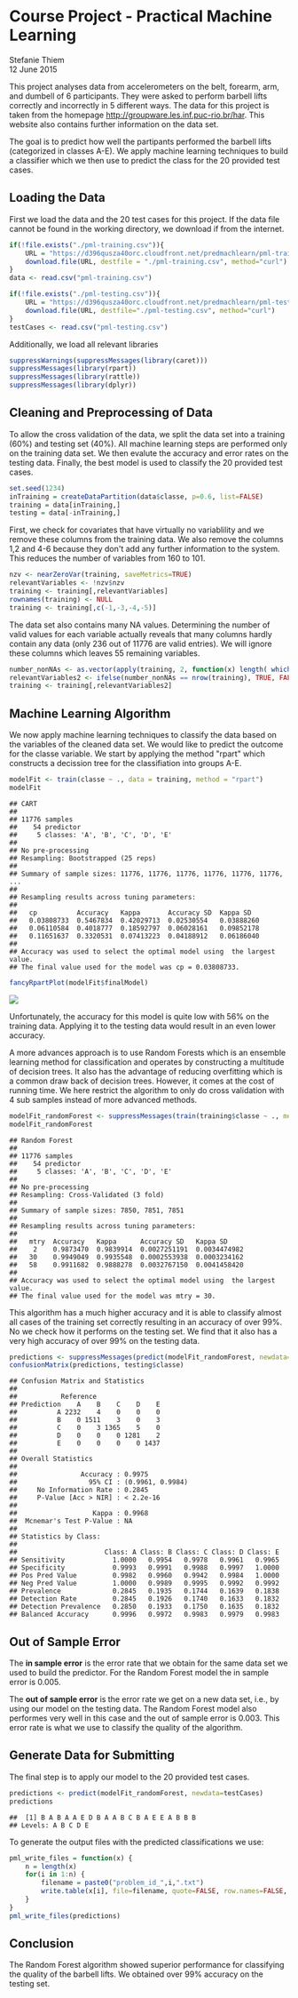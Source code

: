 # Course Project - Practical Machine Learning
Stefanie Thiem  
12 June 2015  

This project analyses data from accelerometers on the belt, forearm, arm, and dumbell of 6 participants. They were asked to perform barbell lifts correctly and incorrectly in 5 different ways. The data for this project is taken from the homepage http://groupware.les.inf.puc-rio.br/har. This website also contains further information on the data set. 

The goal is to predict how well the partipants performed the barbell lifts (categorized in classes A-E). We apply machine learning techniques to build a classifier which we then use to predict the class for the 20 provided test cases.

## Loading the Data 

First we load the data and the 20 test cases for this project. If the data file cannot be found in the working directory, we download if from the internet.

```r
if(!file.exists("./pml-training.csv")){
    URL = "https://d396qusza40orc.cloudfront.net/predmachlearn/pml-training.csv"
    download.file(URL, destfile = "./pml-training.csv", method="curl")
}
data <- read.csv("pml-training.csv")
```


```r
if(!file.exists("./pml-testing.csv")){
    URL = "https://d396qusza40orc.cloudfront.net/predmachlearn/pml-testing.csv"
    download.file(URL, destfile="./pml-testing.csv", method="curl")
}
testCases <- read.csv("pml-testing.csv")
```

Additionally, we load all relevant libraries

```r
suppressWarnings(suppressMessages(library(caret)))
suppressMessages(library(rpart))
suppressMessages(library(rattle))
suppressMessages(library(dplyr))
```

## Cleaning and Preprocessing of Data

To allow the cross validation of the data, we split the data set into a training (60%) and testing set (40%). All machine learning steps are performed only on the training data set. We then evalute the accuracy and error rates on the testing data. Finally, the best model is used to classify the 20 provided test cases. 


```r
set.seed(1234)
inTraining = createDataPartition(data$classe, p=0.6, list=FALSE)
training = data[inTraining,]
testing = data[-inTraining,]
```

First, we check for covariates that have virtually no variablility and we remove these columns from the training data. We also remove the columns 1,2 and 4-6 because they don't add any further information to the system. This reduces the number of variables from 160 to 101.

```r
nzv <- nearZeroVar(training, saveMetrics=TRUE)
relevantVariables <- !nzv$nzv
training <- training[,relevantVariables]
rownames(training) <- NULL
training <- training[,c(-1,-3,-4,-5)]
```

The data set also contains many NA values. Determining the number of valid values for each variable actually reveals that many columns hardly contain any data (only 236 out of 11776 are valid entries). We will ignore these columns which leaves 55 remaining variables.

```r
number_nonNAs <- as.vector(apply(training, 2, function(x) length( which(!is.na(x) ))))
relevantVariables2 <- ifelse(number_nonNAs == nrow(training), TRUE, FALSE)
training <- training[,relevantVariables2]
```

## Machine Learning Algorithm

We now apply machine learning techniques to classify the data based on the variables of the cleaned data set. We would like to predict the outcome for the classe variable. We start by applying the method "rpart" which constructs a decission tree for the classifiation into groups A-E.

```r
modelFit <- train(classe ~ ., data = training, method = "rpart")
modelFit
```

```
## CART 
## 
## 11776 samples
##    54 predictor
##     5 classes: 'A', 'B', 'C', 'D', 'E' 
## 
## No pre-processing
## Resampling: Bootstrapped (25 reps) 
## 
## Summary of sample sizes: 11776, 11776, 11776, 11776, 11776, 11776, ... 
## 
## Resampling results across tuning parameters:
## 
##   cp          Accuracy   Kappa       Accuracy SD  Kappa SD  
##   0.03808733  0.5467834  0.42029713  0.02530554   0.03888260
##   0.06110584  0.4018777  0.18592797  0.06028161   0.09852178
##   0.11651637  0.3320531  0.07413223  0.04188912   0.06186040
## 
## Accuracy was used to select the optimal model using  the largest value.
## The final value used for the model was cp = 0.03808733.
```

```r
fancyRpartPlot(modelFit$finalModel)
```

![](./course-project_files/figure-html/unnamed-chunk-7-1.png) 

Unfortunately, the accuracy for this model is quite low with 56% on the training data. Applying it to the testing data would result in an even lower accuracy.

A more advances approach is to use Random Forests which is an ensemble learning method for classification and operates by constructing a multitude of decision trees. It also has the advantage of reducing overfitting which is a common draw back of decision trees. However, it comes at the cost of running time. We here restrict the algorithm to only do cross validation with 4 sub samples instead of more advanced methods.

```r
modelFit_randomForest <- suppressMessages(train(training$classe ~ ., method="rf", trControl=trainControl(method = "cv", number = 3), data=training))
modelFit_randomForest
```

```
## Random Forest 
## 
## 11776 samples
##    54 predictor
##     5 classes: 'A', 'B', 'C', 'D', 'E' 
## 
## No pre-processing
## Resampling: Cross-Validated (3 fold) 
## 
## Summary of sample sizes: 7850, 7851, 7851 
## 
## Resampling results across tuning parameters:
## 
##   mtry  Accuracy   Kappa      Accuracy SD   Kappa SD    
##    2    0.9873470  0.9839914  0.0027251191  0.0034474982
##   30    0.9949049  0.9935548  0.0002553938  0.0003234162
##   58    0.9911682  0.9888278  0.0032767150  0.0041458420
## 
## Accuracy was used to select the optimal model using  the largest value.
## The final value used for the model was mtry = 30.
```

This algorithm has a much higher accuracy and it is able to classify almost all cases of the training set correctly resulting in an accuracy of over 99%. No we check how it performs on the testing set. We find that it also has a very high accuracy of over 99% on the testing data.

```r
predictions <- suppressMessages(predict(modelFit_randomForest, newdata=testing))
confusionMatrix(predictions, testing$classe)
```

```
## Confusion Matrix and Statistics
## 
##           Reference
## Prediction    A    B    C    D    E
##          A 2232    4    0    0    0
##          B    0 1511    3    0    3
##          C    0    3 1365    5    0
##          D    0    0    0 1281    2
##          E    0    0    0    0 1437
## 
## Overall Statistics
##                                           
##                Accuracy : 0.9975          
##                  95% CI : (0.9961, 0.9984)
##     No Information Rate : 0.2845          
##     P-Value [Acc > NIR] : < 2.2e-16       
##                                           
##                   Kappa : 0.9968          
##  Mcnemar's Test P-Value : NA              
## 
## Statistics by Class:
## 
##                      Class: A Class: B Class: C Class: D Class: E
## Sensitivity            1.0000   0.9954   0.9978   0.9961   0.9965
## Specificity            0.9993   0.9991   0.9988   0.9997   1.0000
## Pos Pred Value         0.9982   0.9960   0.9942   0.9984   1.0000
## Neg Pred Value         1.0000   0.9989   0.9995   0.9992   0.9992
## Prevalence             0.2845   0.1935   0.1744   0.1639   0.1838
## Detection Rate         0.2845   0.1926   0.1740   0.1633   0.1832
## Detection Prevalence   0.2850   0.1933   0.1750   0.1635   0.1832
## Balanced Accuracy      0.9996   0.9972   0.9983   0.9979   0.9983
```

## Out of Sample Error

The **in sample error** is the error rate that we obtain for the same data set we used to build the predictor. For the Random Forest model the in sample error is 0.005.

The **out of sample error** is the error rate we get on a new data set, i.e., by using our model on the testing data. The Random Forest model also performes very well in this case and the out of sample error is 0.003. This error rate is what we use to classify the quality of the algorithm.

## Generate Data for Submitting

The final step is to apply our model to the 20 provided test cases.

```r
predictions <- predict(modelFit_randomForest, newdata=testCases)
predictions
```

```
##  [1] B A B A A E D B A A B C B A E E A B B B
## Levels: A B C D E
```

To generate the output files with the predicted classifications we use:

```r
pml_write_files = function(x) {
    n = length(x)
    for(i in 1:n) {
        filename = paste0("problem_id_",i,".txt")
        write.table(x[i], file=filename, quote=FALSE, row.names=FALSE, col.names=FALSE)
    }
}
pml_write_files(predictions)
```

## Conclusion

The Random Forest algorithm showed superior performance for classifying the quality of the barbell lifts. We obtained over 99% accuracy on the testing set.
